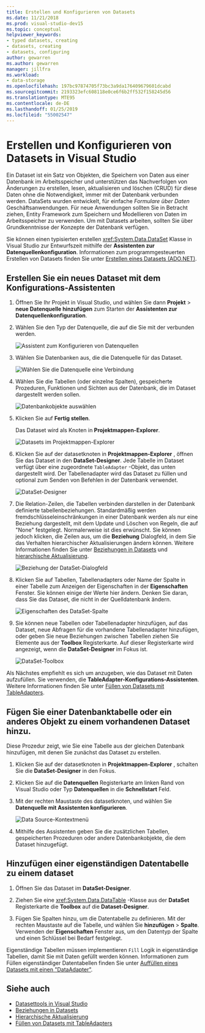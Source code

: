 ```yaml
---
title: Erstellen und Konfigurieren von Datasets
ms.date: 11/21/2018
ms.prod: visual-studio-dev15
ms.topic: conceptual
helpviewer_keywords:
- typed datasets, creating
- datasets, creating
- datasets, configuring
author: gewarren
ms.author: gewarren
manager: jillfra
ms.workload:
- data-storage
ms.openlocfilehash: 197bc97874705f73bc3a9da176409679601dcabd
ms.sourcegitcommit: 2193323efc608118e0ce6f6b2ff532f158245d56
ms.translationtype: MTE95
ms.contentlocale: de-DE
ms.lasthandoff: 01/25/2019
ms.locfileid: "55002547"
---
```

# <a name="create-and-configure-datasets-in-visual-studio"></a>Erstellen und Konfigurieren von Datasets in Visual Studio

Ein Dataset ist ein Satz von Objekten, die Speichern von Daten aus einer Datenbank im Arbeitsspeicher und unterstützen das Nachverfolgen von Änderungen zu erstellen, lesen, aktualisieren und löschen (CRUD) für diese Daten ohne die Notwendigkeit, immer mit der Datenbank verbunden werden. DataSets wurden entwickelt, für einfache *Formulare über Daten* Geschäftsanwendungen. Für neue Anwendungen sollten Sie in Betracht ziehen, Entity Framework zum Speichern und Modellieren von Daten im Arbeitsspeicher zu verwenden. Um mit Datasets arbeiten, sollten Sie über Grundkenntnisse der Konzepte der Datenbank verfügen.

Sie können einen typisierten erstellen <xref:System.Data.DataSet> Klasse in Visual Studio zur Entwurfszeit mithilfe der **Assistenten zur Datenquellenkonfiguration**. Informationen zum programmgesteuerten Erstellen von Datasets finden Sie unter [Erstellen eines Datasets (ADO.NET)](/dotnet/framework/data/adonet/dataset-datatable-dataview/creating-a-dataset).

## <a name="create-a-new-dataset-by-using-the-data-source-configuration-wizard"></a>Erstellen Sie ein neues Dataset mit dem Konfigurations-Assistenten

1. Öffnen Sie Ihr Projekt in Visual Studio, und wählen Sie dann **Projekt** > **neue Datenquelle hinzufügen** zum Starten der **Assistenten zur Datenquellenkonfiguration**.

2. Wählen Sie den Typ der Datenquelle, die auf die Sie mit der verbunden werden.

     ![Assistent zum Konfigurieren von Datenquellen](../data-tools/media/data-source-configuration-wizard.png)

3. Wählen Sie Datenbanken aus, die die Datenquelle für das Dataset.

     ![Wählen Sie die Datenquelle eine Verbindung](../data-tools/media/data-source-choose-a-connection.png)

4. Wählen Sie die Tabellen (oder einzelne Spalten), gespeicherte Prozeduren, Funktionen und Sichten aus der Datenbank, die im Dataset dargestellt werden sollen.

     ![Datenbankobjekte auswählen](../data-tools/media/raddata-chose-objects.png)

5. Klicken Sie auf **Fertig stellen**.

   Das Dataset wird als Knoten in **Projektmappen-Explorer**.

   ![Datasets im Projektmappen-Explorer](../data-tools/media/dataset-in-solution-explorer.png)

6. Klicken Sie auf der datasetknoten in **Projektmappen-Explorer** , öffnen Sie das Dataset in den **DataSet-Designer**. Jede Tabelle im Dataset verfügt über eine zugeordnete `TableAdapter` -Objekt, das unten dargestellt wird. Der Tabellenadapter wird das Dataset zu füllen und optional zum Senden von Befehlen in der Datenbank verwendet.

   ![DataSet-Designer](../data-tools/media/dataset-designer.png)

7. Die Relation-Zeilen, die Tabellen verbinden darstellen in der Datenbank definierte tabellenbeziehungen. Standardmäßig werden fremdschlüsseleinschränkungen in einer Datenbank werden als nur eine Beziehung dargestellt, mit dem Update und Löschen von Regeln, die auf "None" festgelegt. Normalerweise ist dies erwünscht. Sie können jedoch klicken, die Zeilen aus, um die **Beziehung** Dialogfeld, in dem Sie das Verhalten hierarchischer Aktualisierungen ändern können. Weitere Informationen finden Sie unter [Beziehungen in Datasets](../data-tools/relationships-in-datasets.md) und [hierarchische Aktualisierung](../data-tools/hierarchical-update.md).

     ![Beziehung der DataSet-Dialogfeld](../data-tools/media/raddata-relation-dialog.png)

8. Klicken Sie auf Tabellen, Tabellenadapters oder Name der Spalte in einer Tabelle zum Anzeigen der Eigenschaften in der **Eigenschaften** Fenster. Sie können einige der Werte hier ändern. Denken Sie daran, dass Sie das Dataset, die nicht in der Quelldatenbank ändern.

     ![Eigenschaften des DataSet-Spalte](../data-tools/media/dataset-column-properties.png)

9. Sie können neue Tabellen oder Tabellenadapter hinzufügen, auf das Dataset, neue Abfragen für die vorhandene Tabellenadapter hinzufügen, oder geben Sie neue Beziehungen zwischen Tabellen ziehen Sie Elemente aus der **Toolbox** Registerkarte. Auf dieser Registerkarte wird angezeigt, wenn die **DataSet-Designer** im Fokus ist.

     ![DataSet-Toolbox](../data-tools/media/raddata-dataset-toolbox.png)

Als Nächstes empfiehlt es sich um anzugeben, wie das Dataset mit Daten aufzufüllen. Sie verwenden, die **TableAdapter-Konfigurations-Assistenten**. Weitere Informationen finden Sie unter [Füllen von Datasets mit TableAdapters](../data-tools/fill-datasets-by-using-tableadapters.md).

## <a name="add-a-database-table-or-other-object-to-an-existing-dataset"></a>Fügen Sie einer Datenbanktabelle oder ein anderes Objekt zu einem vorhandenen Dataset hinzu.

Diese Prozedur zeigt, wie Sie eine Tabelle aus der gleichen Datenbank hinzufügen, mit denen Sie zunächst das Dataset zu erstellen.

1. Klicken Sie auf der datasetknoten in **Projektmappen-Explorer** , schalten Sie die **DataSet-Designer** in den Fokus.

2. Klicken Sie auf die **Datenquellen** Registerkarte am linken Rand von Visual Studio oder Typ **Datenquellen** in die **Schnellstart** Feld.

3. Mit der rechten Maustaste des datasetknoten, und wählen Sie **Datenquelle mit Assistenten konfigurieren**.

     ![Data Source-Kontextmenü](../data-tools/media/data-source-context-menu.png)

4. Mithilfe des Assistenten geben Sie die zusätzlichen Tabellen, gespeicherten Prozeduren oder andere Datenbankobjekte, die dem Dataset hinzugefügt.

## <a name="add-a-stand-alone-data-table-to-a-dataset"></a>Hinzufügen einer eigenständigen Datentabelle zu einem dataset

1. Öffnen Sie das Dataset im **DataSet-Designer**.

2. Ziehen Sie eine <xref:System.Data.DataTable> -Klasse aus der **DataSet** Registerkarte die **Toolbox** auf die **Dataset-Designer**.

3. Fügen Sie Spalten hinzu, um die Datentabelle zu definieren. Mit der rechten Maustaste auf die Tabelle, und wählen Sie **hinzufügen** > **Spalte**. Verwenden der **Eigenschaften** Fenster aus, um den Datentyp der Spalte und einen Schlüssel bei Bedarf festgelegt.

Eigenständige Tabellen müssen implementieren `Fill` Logik in eigenständige Tabellen, damit Sie mit Daten gefüllt werden können. Informationen zum Füllen eigenständiger Datentabellen finden Sie unter [Auffüllen eines Datasets mit einen "DataAdapter"](/dotnet/framework/data/adonet/populating-a-dataset-from-a-dataadapter).

## <a name="see-also"></a>Siehe auch

- [Datasettools in Visual Studio](../data-tools/dataset-tools-in-visual-studio.md)
- [Beziehungen in Datasets](../data-tools/relationships-in-datasets.md)
- [Hierarchische Aktualisierung](../data-tools/hierarchical-update.md)
- [Füllen von Datasets mit TableAdapters](../data-tools/fill-datasets-by-using-tableadapters.md)